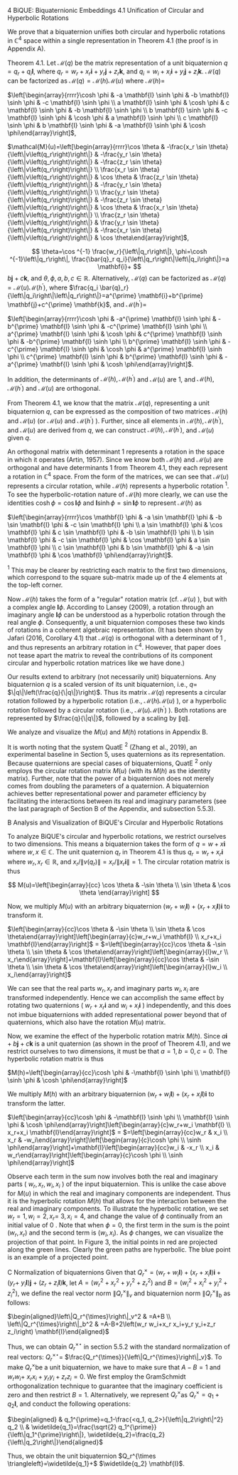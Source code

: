 4 BiQUE: Biquaternionic Embeddings
4.1 Unification of Circular and Hyperbolic Rotations

We prove that a biquaternion unifies both circular and hyperbolic rotations in $\mathbb{C}^4$ space within a single representation in Theorem 4.1 (the proof is in Appendix A).

Theorem 4.1. Let $\mathcal{M}(q)$ be the matrix representation of a unit biquaternion $q=q_r+q_i \mathbf{I}$, where $q_r=w_r+x_r \mathbf{i}+y_r \mathbf{j}+z_r \mathbf{k}$, and $q_i=w_i+x_i \mathbf{i}+y_i \mathbf{j}+z_i \mathbf{k}$. $\mathcal{M}(q)$ can be factorized as $\mathcal{M}(q)=\mathcal{M}(h) \mathcal{M}(u)$ where $\mathcal{M}(h)=$

$\left[\begin{array}{rrrr}\cosh \phi & -a \mathbf{I} \sinh \phi & -b \mathbf{I} \sinh \phi & -c \mathbf{I} \sinh \phi \\ a \mathbf{I} \sinh \phi & \cosh \phi & c \mathbf{I} \sinh \phi & -b \mathbf{I} \sinh \phi \\ b \mathbf{I} \sinh \phi & -c \mathbf{I} \sinh \phi & \cosh \phi & a \mathbf{I} \sinh \phi \\ c \mathbf{I} \sinh \phi & b \mathbf{I} \sinh \phi & -a \mathbf{I} \sinh \phi & \cosh \phi\end{array}\right]$,

$\mathcal{M}(u)=\left[\begin{array}{rrrr}\cos \theta & -\frac{x_r \sin \theta}{\left\|v\left(q_r\right)\right\|} & -\frac{y_r \sin \theta}{\left\|v\left(q_r\right)\right\|} & -\frac{z_r \sin \theta}{\left\|v\left(q_r\right)\right\|} \\ \frac{x_r \sin \theta}{\left\|v\left(q_r\right)\right\|} & \cos \theta & \frac{z_r \sin \theta}{\left\|v\left(q_r\right)\right\|} & -\frac{y_r \sin \theta}{\left\|v\left(q_r\right)\right\|} \\ \frac{y_r \sin \theta}{\left\|v\left(q_r\right)\right\|} & -\frac{z_r \sin \theta}{\left\|v\left(q_r\right)\right\|} & \cos \theta & \frac{x_r \sin \theta}{\left\|v\left(q_r\right)\right\|} \\ \frac{z_r \sin \theta}{\left\|v\left(q_r\right)\right\|} & \frac{y_r \sin \theta}{\left\|v\left(q_r\right)\right\|} & -\frac{x_r \sin \theta}{\left\|v\left(q_r\right)\right\|} & \cos \theta\end{array}\right]$,

$$
\theta=\cos ^{-1} \frac{w_r}{\left\|q_r\right\|}, \phi=\cosh ^{-1}\left\|q_r\right\|, \frac{\bar{q}_r q_i}{\left\|q_r\right\|\left\|q_i\right\|}=a \mathbf{i}+
$$
 $b \mathbf{j}+c \mathbf{k}$, and $\theta, \phi, a, b, c \in \mathbb{R}$. Alternatively, $\mathcal{M}(q)$ can be factorized as $\mathcal{M}(q)=\mathcal{M}(u) \mathcal{M}\left(h^{\prime}\right)$, where $\frac{q_i \bar{q}_r}{\left\|q_i\right\|\left\|q_r\right\|}=a^{\prime} \mathbf{i}+b^{\prime} \mathbf{j}+c^{\prime} \mathbf{k}$, and $\mathcal{M}\left(h^{\prime}\right)=$

$\left[\begin{array}{rrrr}\cosh \phi & -a^{\prime} \mathbf{I} \sinh \phi & -b^{\prime} \mathbf{I} \sinh \phi & -c^{\prime} \mathbf{I} \sinh \phi \\ a^{\prime} \mathbf{I} \sinh \phi & \cosh \phi & c^{\prime} \mathbf{I} \sinh \phi & -b^{\prime} \mathbf{I} \sinh \phi \\ b^{\prime} \mathbf{I} \sinh \phi & -c^{\prime} \mathbf{I} \sinh \phi & \cosh \phi & a^{\prime} \mathbf{I} \sinh \phi \\ c^{\prime} \mathbf{I} \sinh \phi & b^{\prime} \mathbf{I} \sinh \phi & -a^{\prime} \mathbf{I} \sinh \phi & \cosh \phi\end{array}\right]$.

In addition, the determinants of $\mathcal{M}(h), \mathcal{M}\left(h^{\prime}\right)$ and $\mathcal{M}(u)$ are 1, and $\mathcal{M}(h), \mathcal{M}\left(h^{\prime}\right)$ and $\mathcal{M}(u)$ are orthogonal.

From Theorem 4.1, we know that the matrix $\mathcal{M}(q)$, representing a unit biquaternion $q$, can be expressed as the composition of two matrices $\mathcal{M}(h)$ and $\mathcal{M}(u)$ (or $\mathcal{M}(u)$ and $\mathcal{M}\left(h^{\prime}\right)$ ). Further, since all elements in $\mathcal{M}(h), \mathcal{M}\left(h^{\prime}\right)$, and $\mathcal{M}(u)$ are derived from $q$, we can construct $\mathcal{M}(h), \mathcal{M}\left(h^{\prime}\right)$, and $\mathcal{M}(u)$ given $q$.

An orthogonal matrix with determinant 1 represents a rotation in the space in which it operates (Artin, 1957). Since we know both $\mathcal{M}(h)$ and $\mathcal{M}(u)$ are orthogonal and have determinants 1 from Theorem 4.1, they each represent a rotation in $\mathbb{C}^4$ space. From the form of the matrices, we can see that $\mathcal{M}(u)$ represents a circular rotation, while $\mathcal{M}(h)$ represents a hyperbolic rotation ${ }^1$. To see the hyperbolic-rotation nature of $\mathcal{M}(h)$ more clearly, we can use the identities $\cosh \phi=\cos \mathbf{I} \phi$ and $\mathbf{I} \sinh \phi=\sin \mathbf{I} \phi$ to represent $\mathcal{M}(h)$ as

$\left[\begin{array}{rrrr}\cos \mathbf{I} \phi & -a \sin \mathbf{I} \phi & -b \sin \mathbf{I} \phi & -c \sin \mathbf{I} \phi \\ a \sin \mathbf{I} \phi & \cos \mathbf{I} \phi & c \sin \mathbf{I} \phi & -b \sin \mathbf{I} \phi \\ b \sin \mathbf{I} \phi & -c \sin \mathbf{I} \phi & \cos \mathbf{I} \phi & a \sin \mathbf{I} \phi \\ c \sin \mathbf{I} \phi & b \sin \mathbf{I} \phi & -a \sin \mathbf{I} \phi & \cos \mathbf{I} \phi\end{array}\right]$.

${ }^1$ This may be clearer by restricting each matrix to the first two dimensions, which correspond to the square sub-matrix made up of the 4 elements at the top-left corner.

Now $\mathcal{M}(h)$ takes the form of a "regular" rotation matrix (cf. $\mathcal{M}(u)$ ), but with a complex angle $\mathbf{I} \phi$. According to Lansey (2009), a rotation through an imaginary angle $\mathbf{I} \phi$ can be understood as a hyperbolic rotation through the real angle $\phi$. Consequently, a unit biquaternion composes these two kinds of rotations in a coherent algebraic representation. (It has been shown by Jafari (2016, Corollary 4.1) that $\mathcal{M}(q)$ is orthogonal with a determinant of 1 , and thus represents an arbitrary rotation in $\mathbb{C}^4$. However, that paper does not tease apart the matrix to reveal the contributions of its component circular and hyperbolic rotation matrices like we have done.)

Our results extend to arbitrary (not necessarily unit) biquaternions. Any biquaternion $q$ is a scaled version of its unit biquaternion, i.e., $q=$ $\|q\|\left(\frac{q}{\|q\|}\right)$. Thus its matrix $\mathcal{M}(q)$ represents a circular rotation followed by a hyperbolic rotation (i.e., $\mathcal{M}(h) \mathcal{M}(u)$ ), or a hyperbolic rotation followed by a circular rotation (i.e., $\mathcal{M}(u) \mathcal{M}\left(h^{\prime}\right)$ ). Both rotations are represented by $\frac{q}{\|q\|}$, followed by a scaling by $\|q\|$.

We analyze and visualize the $M(u)$ and $M(h)$ rotations in Appendix B.

It is worth noting that the system QuatE ${ }^2$ (Zhang et al., 2019), an experimental baseline in Section 5, uses quaternions as its representation. Because quaternions are special cases of biquaternions, QuatE $^2$ only employs the circular rotation matrix $M(u)$ (with its $M(h)$ as the identity matrix). Further, note that the power of a biquaternion does not merely comes from doubling the parameters of a quaternion. A biquaternion achieves better representational power and parameter efficiency by facilitating the interactions between its real and imaginary parameters (see the last paragraph of Section B of the Appendix, and subsection 5.5.3).

B Analysis and Visualization of BiQUE's Circular and Hyperbolic Rotations

To analyze BiQUE's circular and hyperbolic rotations, we restrict ourselves to two dimensions. This means a biquaternion takes the form of $q=w+x \mathbf{i}$ where $w, x \in \mathbb{C}$. The unit quaternion $q_r$ in Theorem 4.1 is thus $q_r=w_r+x_r \mathbf{i}$ where $w_r, x_r \in \mathbb{R}$, and $x_r /\left\|v\left(q_r\right)\right\|=x_r /\left\|x_r \mathbf{i}\right\|=1$. The circular rotation matrix is thus

$$
M(u)=\left[\begin{array}{cc}
\cos \theta & -\sin \theta \\
\sin \theta & \cos \theta
\end{array}\right]
$$

Now, we multiply $M(u)$ with an arbitrary biquaternion $\left(w_r+w_i \mathbf{I}\right)+\left(x_r+x_i \mathbf{I}\right) \mathbf{i}$ to transform it.

$\left[\begin{array}{cc}\cos \theta & -\sin \theta \\ \sin \theta & \cos \theta\end{array}\right]\left[\begin{array}{c}w_r+w_i \mathbf{I} \\ x_r+x_i \mathbf{I}\end{array}\right]$ =
$=\left[\begin{array}{cc}\cos \theta & -\sin \theta \\ \sin \theta & \cos \theta\end{array}\right]\left[\begin{array}{l}w_r \\ x_r\end{array}\right]+\mathbf{I}\left[\begin{array}{cc}\cos \theta & -\sin \theta \\ \sin \theta & \cos \theta\end{array}\right]\left[\begin{array}{l}w_i \\ x_i\end{array}\right]$

We can see that the real parts $w_r, x_r$ and imaginary parts $w_i, x_i$ are transformed independently. Hence we can accomplish the same effect by rotating two quaternions ( $w_r+x_r \mathbf{i}$ and $w_i+x_i \mathbf{i}$ ) independently, and this does not imbue biquaternions with added representational power beyond that of quaternions, which also have the rotation $M(u)$ matrix.

Now, we examine the effect of the hyperbolic rotation matrix $M(h)$. Since $a \mathbf{i}+b \mathbf{j}+c \mathbf{k}$ is a unit quaternion (as shown in the proof of Theorem 4.1), and we restrict ourselves to two dimensions, it must be that $a=1, b=0, c=0$. The hyperbolic rotation matrix is thus

$M(h)=\left[\begin{array}{cc}\cosh \phi & -\mathbf{I} \sinh \phi \\ \mathbf{I} \sinh \phi & \cosh \phi\end{array}\right]$

We multiply $M(h)$ with an arbitrary biquaternion $\left(w_r+w_i \mathbf{I}\right)+\left(x_r+x_i \mathbf{I}\right) \mathbf{i}$ to transform the latter.

$\left[\begin{array}{cc}\cosh \phi & -\mathbf{I} \sinh \phi \\ \mathbf{I} \sinh \phi & \cosh \phi\end{array}\right]\left[\begin{array}{c}w_r+w_i \mathbf{I} \\ x_r+x_i \mathbf{I}\end{array}\right]$ =
$=\left[\begin{array}{cc}w_r & x_i \\ x_r & -w_i\end{array}\right]\left[\begin{array}{c}\cosh \phi \\ \sinh \phi\end{array}\right]+\mathbf{I}\left[\begin{array}{cc}w_i & -x_r \\ x_i & w_r\end{array}\right]\left[\begin{array}{c}\cosh \phi \\ \sinh \phi\end{array}\right]$

Observe each term in the sum now involves both the real and imaginary parts ( $w_r, x_r, w_i, x_i$ ) of the input biquaternion. This is unlike the case above for $M(u)$ in which the real and imaginary components are independent. Thus it is the hyperbolic rotation $M(h)$ that allows for the interaction between the real and imaginary components. To illustrate the hyperbolic rotation, we set $w_r=1, w_i=2, x_r=$ $3, x_i=4$, and change the value of $\phi$ continually from an initial value of 0 . Note that when $\phi=0$, the first term in the sum is the point $\left(w_r, x_r\right)$ and the second term is $\left(w_i, x_i\right)$. As $\phi$ changes, we can visualize the projection of that point. In Figure 3, the initial points in red are projected along the green lines. Clearly the green paths are hyperbolic. The blue point is an example of a projected point.

C Normalization of biquaternions
Given that $Q_r^{\times}=\left(w_r+w_i \mathbf{I}\right)+\left(x_r+x_i \mathbf{I}\right) \mathbf{i}+\left(y_r+\right.$ $\left.y_i \mathbf{I}\right) \mathbf{j}+\left(z_r+z_i \mathbf{I}\right) \mathbf{k}$, let $A=\left(w_r^2+x_r^2+y_r^2+z_r^2\right)$ and $B=\left(w_i^2+x_i^2+y_i^2+z_i^2\right)$, we define the real vector norm $\left\|Q_r^{\times}\right\|_v$ and biquaternion norm $\left\|Q_r^{\times}\right\|_b$ as follows:

$\begin{aligned}\left\|Q_r^{\times}\right\|_v^2 & =A+B \\ \left\|Q_r^{\times}\right\|_b^2 & =A-B+2\left(w_r w_i+x_r x_i+y_r y_i+z_r z_i\right) \mathbf{I}\end{aligned}$

Thus, we can obtain $Q_r^{\times \star}$ in section 5.5.2 with the standard normalization of real vectors: $Q_r^{\times \star}=$ $\frac{Q_r^{\times}}{\left\|Q_r^{\times}\right\|_v}$. To make $Q_r^{\times}$be a unit biquaternion, we have to make sure that $A-B=1$ and $w_r w_i+$ $x_r x_i+y_r y_i+z_r z_i=0$. We first employ the GramSchmidt orthogonalization technique to guarantee that the imaginary coefficient is zero and then restrict $B=1$. Alternatively, we represent $Q_r^{\times}$as $Q_r^{\times}=q_1+q_2 \mathbf{I}$, and conduct the following operations:

$\begin{aligned} & q_1^{\prime}=q_1-\frac{<q_1, q_2>}{\left\|q_2\right\|^2} q_2 \\ & \widetilde{q_1}=\frac{\sqrt{2} q_1^{\prime}}{\left\|q_1^{\prime}\right\|}, \widetilde{q_2}=\frac{q_2}{\left\|q_2\right\|}\end{aligned}$

Thus, we obtain the unit biquaternion $Q_r^{\times \triangleleft}=\widetilde{q_1}+$ $\widetilde{q_2} \mathbf{I}$.

